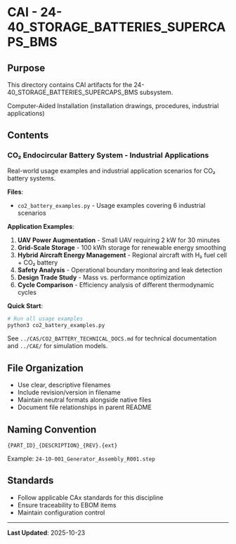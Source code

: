 # CAI - 24-40_STORAGE_BATTERIES_SUPERCAPS_BMS

## Purpose

This directory contains CAI artifacts for the 24-40_STORAGE_BATTERIES_SUPERCAPS_BMS subsystem.

Computer-Aided Installation (installation drawings, procedures, industrial applications)

## Contents

### CO₂ Endocircular Battery System - Industrial Applications

Real-world usage examples and industrial application scenarios for CO₂ battery systems.

**Files**:
- `co2_battery_examples.py` - Usage examples covering 6 industrial scenarios

**Application Examples**:
1. **UAV Power Augmentation** - Small UAV requiring 2 kW for 30 minutes
2. **Grid-Scale Storage** - 100 kWh storage for renewable energy smoothing
3. **Hybrid Aircraft Energy Management** - Regional aircraft with H₂ fuel cell + CO₂ battery
4. **Safety Analysis** - Operational boundary monitoring and leak detection
5. **Design Trade Study** - Mass vs. performance optimization
6. **Cycle Comparison** - Efficiency analysis of different thermodynamic cycles

**Quick Start**:
```bash
# Run all usage examples
python3 co2_battery_examples.py
```

See `../CAS/CO2_BATTERY_TECHNICAL_DOCS.md` for technical documentation and `../CAE/` for simulation models.

## File Organization

- Use clear, descriptive filenames
- Include revision/version in filename
- Maintain neutral formats alongside native files
- Document file relationships in parent README

## Naming Convention

```
{PART_ID}_{DESCRIPTION}_{REV}.{ext}
```

Example: `24-10-001_Generator_Assembly_R001.step`

## Standards

- Follow applicable CAx standards for this discipline
- Ensure traceability to EBOM items
- Maintain configuration control

---

**Last Updated**: 2025-10-23
